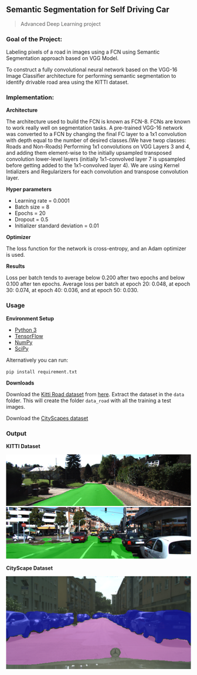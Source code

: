 ## Semantic Segmentation for Self Driving Car 
>Advanced Deep Learning project


### Goal of the Project:

Labeling pixels of a road in images using a FCN using Semantic Segmentation approach based on VGG Model.

To construct a fully convolutional neural network based on the VGG-16 Image Classifier architecture for performing semantic segmentation to identify drivable road area using the KITTI dataset.

### Implementation:

**Architecture**

The architecture used to build the FCN is known as FCN-8. FCNs are known to work really well on segmentation tasks.
A pre-trained VGG-16 network was converted to a FCN by changing the final FC layer to a 1x1 convolution with depth equal to the number of desired classes.(We have twop classes: Roads and Non-Roads)
Performing 1x1 convolutions on VGG Layers 3 and 4, and adding them element-wise to the initially upsampled transposed convolution lower-level layers (initially 1x1-convolved layer 7 is upsampled before getting added to the 1x1-convolved layer 4). We are using Kernel Intializers and Regularizers for each convolution and transpose convolution layer.

**Hyper parameters**
- Learning rate = 0.0001
- Batch size = 8
- Epochs = 20
- Dropout = 0.5
- Initializer standard deviation = 0.01

**Optimizer**

The loss function for the network is cross-entropy, and an Adam optimizer is used.

**Results**

Loss per batch tends to average below 0.200 after two epochs and below 0.100 after ten epochs. Average loss per batch at epoch 20: 0.048, at epoch 30: 0.074, at epoch 40: 0.036, and at epoch 50: 0.030.

### Usage
**Environment Setup**

 - [Python 3](https://www.python.org/)
 - [TensorFlow](https://www.tensorflow.org/)
 - [NumPy](http://www.numpy.org/)
 - [SciPy](https://www.scipy.org/)
 
 Alternatively you can run:
 
`pip install requirement.txt`

**Downloads**

Download the [Kitti Road dataset](http://www.cvlibs.net/datasets/kitti/eval_road.php) from [here](http://www.cvlibs.net/download.php?file=data_road.zip).  Extract the dataset in the `data` folder.  This will create the folder `data_road` with all the training a test images.

Download the [CityScapes dataset](https://www.cityscapes-dataset.com/)

### Output

**KITTI Dataset**


![sample1](./Outputs/countryside.png)
![sample2](./Outputs/lane.png)


**CityScape Dataset**

![sample2](./Outputs/dash.png)
